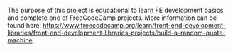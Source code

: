 The purpose of this project is educational to learn FE development basics and complete one of FreeCodeCamp projects.
More information can be found here: https://www.freecodecamp.org/learn/front-end-development-libraries/front-end-development-libraries-projects/build-a-random-quote-machine